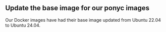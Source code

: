 ## Update the base image for our ponyc images

Our Docker images have had their base image updated from Ubuntu 22.04 to Ubuntu 24.04.

